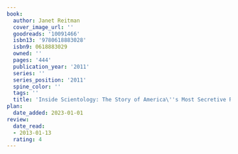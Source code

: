 ```yaml
---
book:
  author: Janet Reitman
  cover_image_url: ''
  goodreads: '10091466'
  isbn13: '9780618883028'
  isbn9: 0618883029
  owned: ''
  pages: '444'
  publication_year: '2011'
  series: ''
  series_position: '2011'
  spine_color: ''
  tags: ''
  title: 'Inside Scientology: The Story of America\''s Most Secretive Religion'
plan:
  date_added: 2023-01-01
review:
  date_read:
  - 2013-01-13
  rating: 4
---
```

